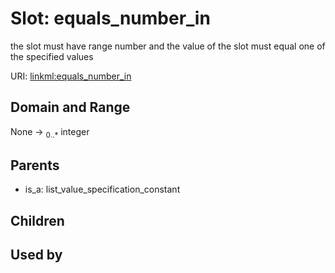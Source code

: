 
# Slot: equals_number_in


the slot must have range number and the value of the slot must equal one of the specified values

URI: [linkml:equals_number_in](https://w3id.org/linkml/equals_number_in)


## Domain and Range

None &#8594;  <sub>0..\*</sub> integer

## Parents

 *  is_a: list_value_specification_constant

## Children


## Used by

